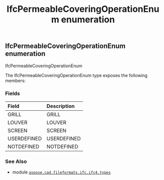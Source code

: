 ﻿---
title: IfcPermeableCoveringOperationEnum enumeration
second_title: Aspose.CAD for Python via .NET API References
description: 
type: docs
weight: 3140
url: /aspose.cad.fileformats.ifc.ifc4.types/ifcpermeablecoveringoperationenum/
is_root: false
---

## IfcPermeableCoveringOperationEnum enumeration

IfcPermeableCoveringOperationEnum



The IfcPermeableCoveringOperationEnum type exposes the following members:

### Fields
| Field | Description |
| :- | :- |
| GRILL | GRILL |
| LOUVER | LOUVER |
| SCREEN | SCREEN |
| USERDEFINED | USERDEFINED |
| NOTDEFINED | NOTDEFINED |



### See Also
* module [`aspose.cad.fileformats.ifc.ifc4.types`](..)
